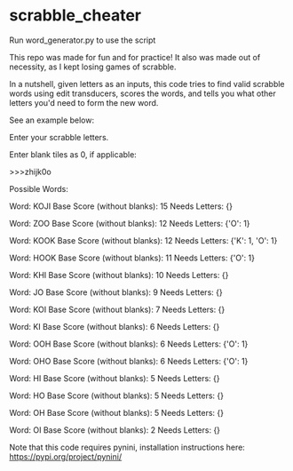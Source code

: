# scrabble_cheater
Run word_generator.py to use the script

This repo was made for fun and for practice! It also was made out of necessity, as I kept losing games of scrabble.

In a nutshell, given letters as an inputs, this code tries to find valid scrabble words using edit transducers, scores the words, and tells you what other letters you'd need to form the new word.

See an example below:

Enter your scrabble letters.

Enter blank tiles as 0, if applicable:

\>\>\>zhijk0o

Possible Words:

Word: KOJI      Base Score (without blanks): 15    Needs Letters: {}

Word: ZOO       Base Score (without blanks): 12    Needs Letters: {'O': 1}

Word: KOOK      Base Score (without blanks): 12    Needs Letters: {'K': 1, 'O': 1}

Word: HOOK      Base Score (without blanks): 11    Needs Letters: {'O': 1}

Word: KHI       Base Score (without blanks): 10    Needs Letters: {}

Word: JO        Base Score (without blanks): 9     Needs Letters: {}

Word: KOI       Base Score (without blanks): 7     Needs Letters: {}

Word: KI        Base Score (without blanks): 6     Needs Letters: {}

Word: OOH       Base Score (without blanks): 6     Needs Letters: {'O': 1}

Word: OHO       Base Score (without blanks): 6     Needs Letters: {'O': 1}

Word: HI        Base Score (without blanks): 5     Needs Letters: {}

Word: HO        Base Score (without blanks): 5     Needs Letters: {}

Word: OH        Base Score (without blanks): 5     Needs Letters: {}

Word: OI        Base Score (without blanks): 2     Needs Letters: {}


Note that this code requires pynini, installation instructions here: https://pypi.org/project/pynini/
